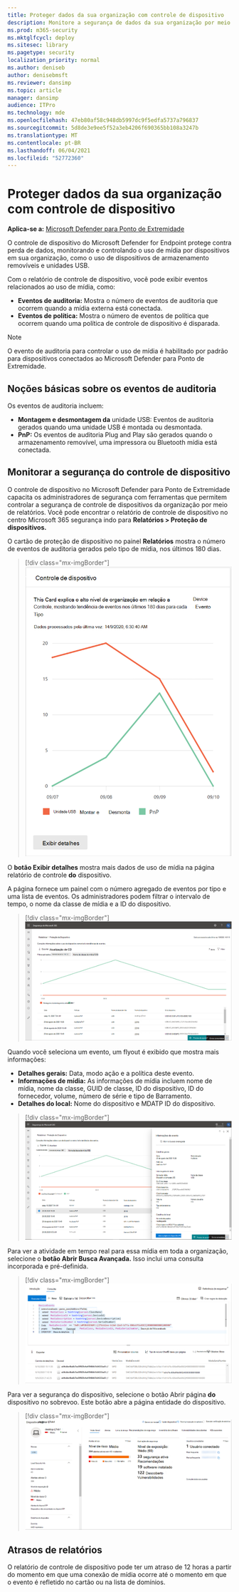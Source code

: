 ```yaml
---
title: Proteger dados da sua organização com controle de dispositivo
description: Monitore a segurança de dados da sua organização por meio de relatórios de controle de dispositivo.
ms.prod: m365-security
ms.mktglfcycl: deploy
ms.sitesec: library
ms.pagetype: security
localization_priority: normal
ms.author: deniseb
author: denisebmsft
ms.reviewer: dansimp
ms.topic: article
manager: dansimp
audience: ITPro
ms.technology: mde
ms.openlocfilehash: 47eb80af58c948db5997dc9f5edfa5737a796837
ms.sourcegitcommit: 5d8de3e9ee5f52a3eb4206f690365bb108a3247b
ms.translationtype: MT
ms.contentlocale: pt-BR
ms.lasthandoff: 06/04/2021
ms.locfileid: "52772360"
---
```

# <a name="protect-your-organizations-data-with-device-control"></a>Proteger dados da sua organização com controle de dispositivo

**Aplica-se a:** [Microsoft Defender para Ponto de Extremidade](https://go.microsoft.com/fwlink/p/?linkid=2069559)

O controle de dispositivo do Microsoft Defender for Endpoint protege contra perda de dados, monitorando e controlando o uso de mídia por dispositivos em sua organização, como o uso de dispositivos de armazenamento removíveis e unidades USB.

Com o relatório de controle de dispositivo, você pode exibir eventos relacionados ao uso de mídia, como:

- **Eventos de auditoria:** Mostra o número de eventos de auditoria que ocorrem quando a mídia externa está conectada.
- **Eventos de política:** Mostra o número de eventos de política que ocorrem quando uma política de controle de dispositivo é disparada.

> [!NOTE]
> O evento de auditoria para controlar o uso de mídia é habilitado por padrão para dispositivos conectados ao Microsoft Defender para Ponto de Extremidade.

## <a name="understanding-the-audit-events"></a>Noções básicas sobre os eventos de auditoria

Os eventos de auditoria incluem:

- **Montagem e desmontagem da** unidade USB: Eventos de auditoria gerados quando uma unidade USB é montada ou desmontada.
- **PnP:** Os eventos de auditoria Plug and Play são gerados quando o armazenamento removível, uma impressora ou Bluetooth mídia está conectada.

## <a name="monitor-device-control-security"></a>Monitorar a segurança do controle de dispositivo

O controle de dispositivo no Microsoft Defender para Ponto de Extremidade capacita os administradores de segurança com ferramentas que permitem controlar a segurança de controle de dispositivos da organização por meio de relatórios. Você pode encontrar o relatório de controle de dispositivo no centro Microsoft 365 segurança indo para **Relatórios > Proteção de dispositivos.**

O cartão de proteção de dispositivo no painel **Relatórios** mostra o número de eventos de auditoria gerados pelo tipo de mídia, nos últimos 180 dias.

> [!div class="mx-imgBorder"]
> ![DeviceControlReportCard](images/devicecontrolcard.png)

O **botão Exibir detalhes** mostra mais dados de uso de mídia na página relatório de controle **do** dispositivo.

A página fornece um painel com o número agregado de eventos por tipo e uma lista de eventos. Os administradores podem filtrar o intervalo de tempo, o nome da classe de mídia e a ID do dispositivo.

> [!div class="mx-imgBorder"]
> ![DeviceControlReportDetails](images/Detaileddevicecontrolreport.png)

Quando você seleciona um evento, um flyout é exibido que mostra mais informações:

- **Detalhes gerais:** Data, modo ação e a política deste evento.
- **Informações de mídia:** As informações de mídia incluem nome de mídia, nome da classe, GUID de classe, ID do dispositivo, ID do fornecedor, volume, número de série e tipo de Barramento.
- **Detalhes do local:** Nome do dispositivo e MDATP ID do dispositivo.

> [!div class="mx-imgBorder"]
> ![FilterOnDeviceControlReport](images/devicecontrolreportfilter.png)

Para ver a atividade em tempo real para essa mídia em toda a organização, selecione o **botão Abrir Busca Avançada.** Isso inclui uma consulta incorporada e pré-definida.

> [!div class="mx-imgBorder"]
> ![QueryOnDeviceControlReport](images/Devicecontrolreportquery.png)

Para ver a segurança do dispositivo, selecione o botão Abrir página **do** dispositivo no sobrevoo. Este botão abre a página entidade do dispositivo.

> [!div class="mx-imgBorder"]
> ![DeviceEntityPage](images/Devicesecuritypage.png)

## <a name="reporting-delays"></a>Atrasos de relatórios

O relatório de controle de dispositivo pode ter um atraso de 12 horas a partir do momento em que uma conexão de mídia ocorre até o momento em que o evento é refletido no cartão ou na lista de domínios.
